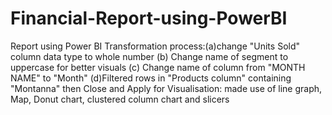 # Financial-Report-using-PowerBI
Report  using Power BI
Transformation process:(a)change "Units Sold" column data type to whole number (b) Change name of segment to uppercase for better visuals (c) Change name of column from "MONTH NAME" to "Month" (d)Filtered rows in "Products column" containing "Montanna" then Close and Apply
for Visualisation: made use of line graph, Map, Donut chart, clustered column chart and  slicers
